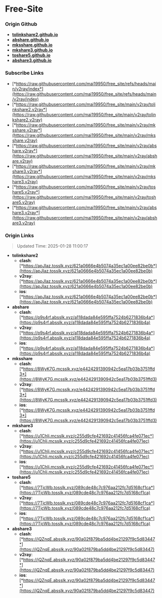 # Free-Site

### Origin Github

- [**tolinkshare2.github.io**](https://github.com/tolinkshare2/tolinkshare2.github.io)
- [**abshare.github.io**](https://github.com/abshare/abshare.github.io)
- [**mksshare.github.io**](https://github.com/mksshare/mksshare.github.io)
- [**mkshare3.github.io**](https://github.com/mkshare3/mkshare3.github.io)
- [**toshare5.github.io**](https://github.com/toshare5/toshare5.github.io)
- [**abshare3.github.io**](https://github.com/abshare3/abshare3.github.io)

### Subscribe Links

- [*https://raw.githubusercontent.com/mai19950/free_site/refs/heads/main/v2ray/index*](https://raw.githubusercontent.com/mai19950/free_site/refs/heads/main/v2ray/index)
- [*https://raw.githubusercontent.com/mai19950/free_site/main/v2ray/tolinkshare2.v2ray*](https://raw.githubusercontent.com/mai19950/free_site/main/v2ray/tolinkshare2.v2ray)
- [*https://raw.githubusercontent.com/mai19950/free_site/main/v2ray/mksshare.v2ray*](https://raw.githubusercontent.com/mai19950/free_site/main/v2ray/mksshare.v2ray)
- [*https://raw.githubusercontent.com/mai19950/free_site/main/v2ray/abshare.v2ray*](https://raw.githubusercontent.com/mai19950/free_site/main/v2ray/abshare.v2ray)
- [*https://raw.githubusercontent.com/mai19950/free_site/main/v2ray/mkshare3.v2ray*](https://raw.githubusercontent.com/mai19950/free_site/main/v2ray/mkshare3.v2ray)
- [*https://raw.githubusercontent.com/mai19950/free_site/main/v2ray/toshare5.v2ray*](https://raw.githubusercontent.com/mai19950/free_site/main/v2ray/toshare5.v2ray)
- [*https://raw.githubusercontent.com/mai19950/free_site/main/v2ray/abshare3.v2ray*](https://raw.githubusercontent.com/mai19950/free_site/main/v2ray/abshare3.v2ray)

### Origin Links

> Updated Time: 2025-01-28 11:00:17

- **tolinkshare2**
  - **clash**: [*https://apJIaz.tosslk.xyz/621a0666e4b5074a35ec1a00ee82be0b*](https://apJIaz.tosslk.xyz/621a0666e4b5074a35ec1a00ee82be0b)
  - **v2ray**: [*https://apJIaz.tosslk.xyz/621a0666e4b5074a35ec1a00ee82be0b*](https://apJIaz.tosslk.xyz/621a0666e4b5074a35ec1a00ee82be0b)
  - **ios**: [*https://apJIaz.tosslk.xyz/621a0666e4b5074a35ec1a00ee82be0b*](https://apJIaz.tosslk.xyz/621a0666e4b5074a35ec1a00ee82be0b)
- **abshare**
  - **clash**: [*https://p9s4rf.absslk.xyz/a118dada84e595ffa7524b6271836b4a*](https://p9s4rf.absslk.xyz/a118dada84e595ffa7524b6271836b4a)
  - **v2ray**: [*https://p9s4rf.absslk.xyz/a118dada84e595ffa7524b6271836b4a*](https://p9s4rf.absslk.xyz/a118dada84e595ffa7524b6271836b4a)
  - **ios**: [*https://p9s4rf.absslk.xyz/a118dada84e595ffa7524b6271836b4a*](https://p9s4rf.absslk.xyz/a118dada84e595ffa7524b6271836b4a)
- **mksshare**
  - **clash**: [*https://8WyK7G.mcsslk.xyz/e4424291390942c5ea17b03b3751ffd3*](https://8WyK7G.mcsslk.xyz/e4424291390942c5ea17b03b3751ffd3)
  - **v2ray**: [*https://8WyK7G.mcsslk.xyz/e4424291390942c5ea17b03b3751ffd3*](https://8WyK7G.mcsslk.xyz/e4424291390942c5ea17b03b3751ffd3)
  - **ios**: [*https://8WyK7G.mcsslk.xyz/e4424291390942c5ea17b03b3751ffd3*](https://8WyK7G.mcsslk.xyz/e4424291390942c5ea17b03b3751ffd3)
- **mkshare3**
  - **clash**: [*https://u1ChIj.mcsslk.xyz/c255d9cfe421692c41456fca4fe071ec*](https://u1ChIj.mcsslk.xyz/c255d9cfe421692c41456fca4fe071ec)
  - **v2ray**: [*https://u1ChIj.mcsslk.xyz/c255d9cfe421692c41456fca4fe071ec*](https://u1ChIj.mcsslk.xyz/c255d9cfe421692c41456fca4fe071ec)
  - **ios**: [*https://u1ChIj.mcsslk.xyz/c255d9cfe421692c41456fca4fe071ec*](https://u1ChIj.mcsslk.xyz/c255d9cfe421692c41456fca4fe071ec)
- **toshare5**
  - **clash**: [*https://7TjcWb.tosslk.xyz/089cde48c7c976aa212fc7d5168cf1ca*](https://7TjcWb.tosslk.xyz/089cde48c7c976aa212fc7d5168cf1ca)
  - **v2ray**: [*https://7TjcWb.tosslk.xyz/089cde48c7c976aa212fc7d5168cf1ca*](https://7TjcWb.tosslk.xyz/089cde48c7c976aa212fc7d5168cf1ca)
  - **ios**: [*https://7TjcWb.tosslk.xyz/089cde48c7c976aa212fc7d5168cf1ca*](https://7TjcWb.tosslk.xyz/089cde48c7c976aa212fc7d5168cf1ca)
- **abshare3**
  - **clash**: [*https://jQZnqE.absslk.xyz/90a02f879ba5dd4be21297f9c5d83447*](https://jQZnqE.absslk.xyz/90a02f879ba5dd4be21297f9c5d83447)
  - **v2ray**: [*https://jQZnqE.absslk.xyz/90a02f879ba5dd4be21297f9c5d83447*](https://jQZnqE.absslk.xyz/90a02f879ba5dd4be21297f9c5d83447)
  - **ios**: [*https://jQZnqE.absslk.xyz/90a02f879ba5dd4be21297f9c5d83447*](https://jQZnqE.absslk.xyz/90a02f879ba5dd4be21297f9c5d83447)
